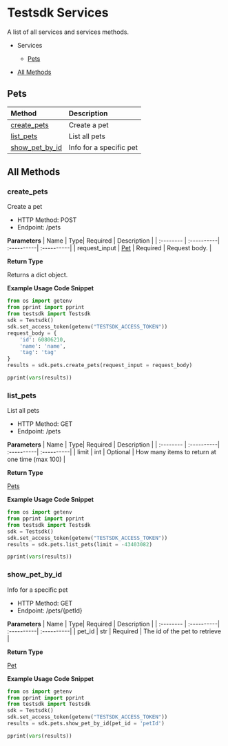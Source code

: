 # Testsdk Services
A list of all services and services methods.
- Services

    - [Pets](#pets)
- [All Methods](#all-methods)


## Pets

| Method    | Description|
| :-------- | :----------| 
| [create_pets](#create_pets) | Create a pet |
| [list_pets](#list_pets) | List all pets |
| [show_pet_by_id](#show_pet_by_id) | Info for a specific pet |




## All Methods


### **create_pets**
Create a pet
- HTTP Method: POST
- Endpoint: /pets

**Parameters**
| Name    | Type| Required | Description |
| :-------- | :----------| :----------| :----------| 
| request_input | [Pet](/src/testsdk/models/README.md#pet) | Required | Request body. |

**Return Type**

Returns a dict object.

**Example Usage Code Snippet**
```Python
from os import getenv
from pprint import pprint
from testsdk import Testsdk
sdk = Testsdk()
sdk.set_access_token(getenv("TESTSDK_ACCESS_TOKEN"))
request_body = {
	'id': 60806210,
	'name': 'name',
	'tag': 'tag'
}
results = sdk.pets.create_pets(request_input = request_body)

pprint(vars(results))

```

### **list_pets**
List all pets
- HTTP Method: GET
- Endpoint: /pets

**Parameters**
| Name    | Type| Required | Description |
| :-------- | :----------| :----------| :----------| 
| limit | int | Optional | How many items to return at one time (max 100) |

**Return Type**

[Pets](/src/testsdk/models/README.md#pets) 

**Example Usage Code Snippet**
```Python
from os import getenv
from pprint import pprint
from testsdk import Testsdk
sdk = Testsdk()
sdk.set_access_token(getenv("TESTSDK_ACCESS_TOKEN"))
results = sdk.pets.list_pets(limit = -43403082)

pprint(vars(results))

```

### **show_pet_by_id**
Info for a specific pet
- HTTP Method: GET
- Endpoint: /pets/{petId}

**Parameters**
| Name    | Type| Required | Description |
| :-------- | :----------| :----------| :----------| 
| pet_id | str | Required | The id of the pet to retrieve |

**Return Type**

[Pet](/src/testsdk/models/README.md#pet) 

**Example Usage Code Snippet**
```Python
from os import getenv
from pprint import pprint
from testsdk import Testsdk
sdk = Testsdk()
sdk.set_access_token(getenv("TESTSDK_ACCESS_TOKEN"))
results = sdk.pets.show_pet_by_id(pet_id = 'petId')

pprint(vars(results))

```




